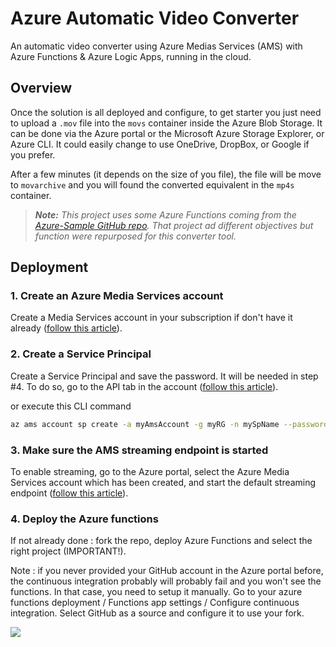 # Azure Automatic Video Converter

An automatic video converter using Azure Medias Services (AMS) with Azure Functions & Azure Logic Apps, running in the cloud.


## Overview

Once the solution is all deployed and configure, to get starter you just need to upload a `.mov` file into the `movs` container inside the Azure Blob Storage. It can be done via the Azure portal or the Microsoft Azure Storage Explorer, or Azure CLI. It could easily change to use OneDrive, DropBox, or Google if you prefer.

After a few minutes (it depends on the size of you file), the file will be move to `movarchive` and you will found the converted equivalent in the `mp4s` container.

> ***Note:** This project uses some Azure Functions coming from the [Azure-Sample GitHub repo](https://github.com/Azure-Samples/media-services-v3-dotnet-core-functions-integration). That project ad different objectives but function were repurposed for this converter tool.*

## Deployment

### 1. Create an Azure Media Services account

Create a Media Services account in your subscription if don't have it already ([follow this article](https://docs.microsoft.com/en-us/azure/media-services/previous/media-services-portal-create-account)).


### 2. Create a Service Principal

Create a Service Principal and save the password. It will be needed in step #4. To do so, go to the API tab in the account ([follow this article](https://docs.microsoft.com/en-us/azure/media-services/media-services-portal-get-started-with-aad#service-principal-authentication)).

or execute this CLI command

```bash
az ams account sp create -a myAmsAccount -g myRG -n mySpName --password mySecret --role Owner
```

### 3. Make sure the AMS streaming endpoint is started

To enable streaming, go to the Azure portal, select the Azure Media Services account which has been created, and start the default streaming endpoint ([follow this article](https://docs.microsoft.com/en-us/azure/media-services/previous/media-services-portal-vod-get-started#start-the-streaming-endpoint)).


### 4. Deploy the Azure functions

If not already done : fork the repo, deploy Azure Functions and select the right project (IMPORTANT!).

Note : if you never provided your GitHub account in the Azure portal before, the continuous integration probably will probably fail and you won't see the functions. In that case, you need to setup it manually. Go to your azure functions deployment / Functions app settings / Configure continuous integration. Select GitHub as a source and configure it to use your fork.

<a href="https://portal.azure.com/#create/Microsoft.Template/uri/https%3A%2F%2Fraw.githubusercontent.com%2FFBoucher%2FAzure-Automatic-Video-Converter%2Fmaster%2Fdeployment%2Fazuredeploy.json" target="_blank"><img src="http://azuredeploy.net/deploybutton.png"/></a>
